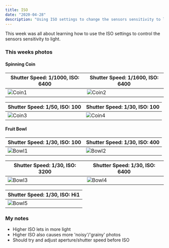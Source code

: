 ```yaml
---
title: ISO
date: "2020-04-28"
description: "Using ISO settings to change the sensors sensitivity to light"
---
```


This week was all about learning how to use the ISO settings to control the sensors sensitivity to light.

### This weeks photos

#### Spinning Coin

| Shutter Speed: 1/1000, ISO: 6400 | Shutter Speed: 1/1600, ISO: 6400 |
| ---- | ---- |
| ![Coin1](./images/DSC_0480.JPG) | ![Coin2](./images/DSC_0484.JPG) |

| Shutter Speed: 1/50, ISO: 100 | Shutter Speed: 1/30, ISO: 100 |
| ---- | ---- |
| ![Coin3](./images/DSC_0487.JPG) | ![Coin4](./images/DSC_0491.JPG) |

#### Fruit Bowl

| Shutter Speed: 1/30, ISO: 100 | Shutter Speed: 1/30, ISO: 400 |
| ---- | ---- |
| ![Bowl1](./images/DSC_0492.JPG) | ![Bowl2](./images/DSC_0493.JPG) |

| Shutter Speed: 1/30, ISO: 3200 | Shutter Speed: 1/30, ISO: 6400 |
| ---- | ---- |
| ![Bowl3](./images/DSC_0493.JPG) | ![Bowl4](./images/DSC_0495.JPG) |

| Shutter Speed: 1/30, ISO: Hi1 |
| ---- |
| ![Bowl5](./images/DSC_0496.JPG) |


### My notes
  - Higher ISO lets in more light
  - Higher ISO also causes more 'noisy'/'grainy' photos
  - Should try and adjust aperture/shutter speed before ISO
